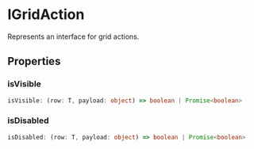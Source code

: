 # IGridAction

Represents an interface for grid actions.

## Properties

### isVisible

```ts
isVisible: (row: T, payload: object) => boolean | Promise<boolean>
```

### isDisabled

```ts
isDisabled: (row: T, payload: object) => boolean | Promise<boolean>
```
